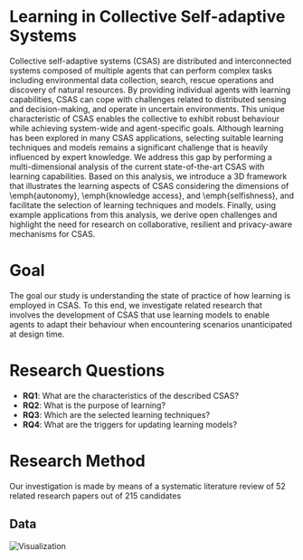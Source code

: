 # Learning in Collective Self-adaptive Systems
Collective self-adaptive systems (CSAS) are distributed and interconnected systems composed of multiple agents that can perform complex tasks including environmental data collection, search, rescue operations and discovery of natural resources. By providing individual agents with learning capabilities, CSAS can cope with challenges related to distributed sensing and decision-making, and operate in uncertain environments. This unique characteristic of CSAS enables the collective to exhibit robust behaviour while achieving system-wide and agent-specific goals. Although learning has been explored in many CSAS applications, selecting suitable learning techniques and models remains a significant challenge that is heavily influenced by expert knowledge. We address this gap by performing a multi-dimensional analysis of the current state-of-the-art CSAS with learning capabilities. Based on this analysis, we introduce a 3D framework that illustrates the learning aspects of CSAS considering the dimensions of \emph{autonomy}, \emph{knowledge access}, and \emph{selfishness}, and facilitate the selection of learning techniques and models. Finally, using example applications from this analysis, we derive open challenges and highlight the need for research on collaborative, resilient and privacy-aware mechanisms for CSAS. 

# Goal
The goal our study is understanding the state of practice of how learning is employed in CSAS. To this end, we investigate related research that involves the development of CSAS that use learning models to enable agents to adapt their behaviour when encountering scenarios unanticipated at design time.

# Research Questions

- **RQ1**: What are the characteristics of the described CSAS?  
- **RQ2**: What is the purpose of learning?  
- **RQ3**: Which are the selected learning techniques?
- **RQ4**: What are the triggers for updating learning models?

# Research Method
Our investigation is made by means of a systematic literature review of 52 related research papers out of 215 candidates

## Data

![Visualization](https://i.imgur.com/nJDosN8.png)


